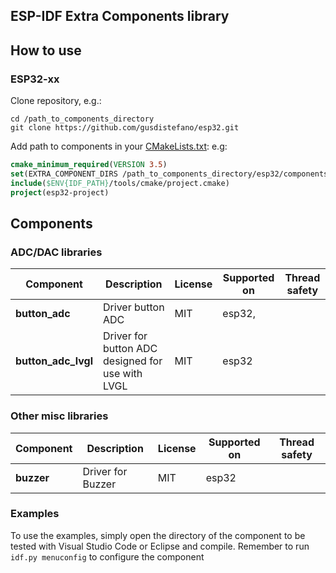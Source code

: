 ## ESP-IDF Extra Components library

## How to use

### ESP32-xx

Clone repository, e.g.:

```Shell
cd /path_to_components_directory
git clone https://github.com/gusdistefano/esp32.git
```

Add path to components in your [CMakeLists.txt](https://docs.espressif.com/projects/esp-idf/en/latest/esp32/api-guides/build-system.html):
e.g:

```CMake
cmake_minimum_required(VERSION 3.5)
set(EXTRA_COMPONENT_DIRS /path_to_components_directory/esp32/components)
include($ENV{IDF_PATH}/tools/cmake/project.cmake)
project(esp32-project)
```

## Components

### ADC/DAC libraries

| Component           | Description                                      | License | Supported on | Thread safety |
| ------------------- | ------------------------------------------------ | ------- | ------------ | ------------- |
| **button_adc**      | Driver button ADC                                | MIT     | esp32,       |               |
| **button_adc_lvgl** | Driver for button ADC designed for use with LVGL | MIT     | esp32        |               |

### Other misc libraries

| Component  | Description       | License | Supported on | Thread safety |
| ---------- | ----------------- | ------- | ------------ | ------------- |
| **buzzer** | Driver for Buzzer | MIT     | esp32        |               |

### Examples

To use the examples, simply open the directory of the component to be tested with Visual Studio Code or Eclipse and compile.
Remember to run `idf.py menuconfig` to configure the component
